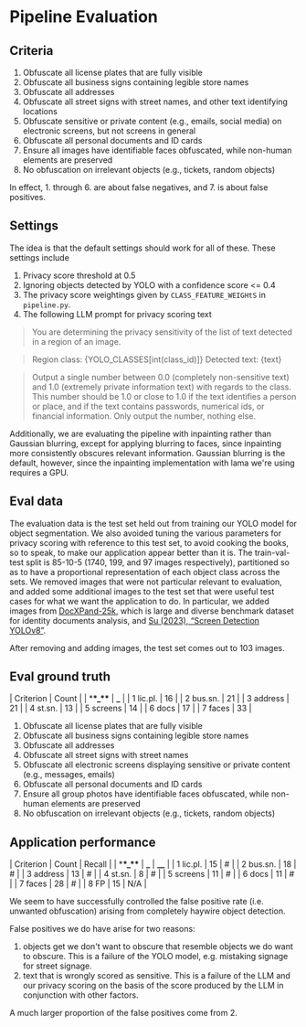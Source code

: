 # Pipeline Evaluation

## Criteria

1. Obfuscate all license plates that are fully visible
2. Obfuscate all business signs containing legible store names
3. Obfuscate all addresses
4. Obfuscate all street signs with street names, and other text identifying locations
5. Obfuscate sensitive or private content (e.g., emails, social media) on electronic screens,
   but not screens in general
6. Obfuscate all personal documents and ID cards
7. Ensure all images have identifiable faces obfuscated, while non-human elements are preserved
8. No obfuscation on irrelevant objects (e.g., tickets, random objects)

In effect, 1. through 6. are about false negatives, and 7. is about false positives.

## Settings

The idea is that the default settings should work for all of these. These settings include

1. Privacy score threshold at 0.5
2. Ignoring objects detected by YOLO with a confidence score <= 0.4
3. The privacy score weightings given by `CLASS_FEATURE_WEIGHtS` in `pipeline.py`.
4. The following LLM prompt for privacy scoring text

> You are determining the privacy sensitivity of the list
> of text detected in a region of an image.

> Region class: {YOLO_CLASSES[int(class_id)]}
> Detected text: {text}

> Output a single number between 0.0 (completely non-sensitive text) and 1.0 (extremely private information text)
> with regards to the class.
> This number should be 1.0 or close to 1.0 if the text identifies a person or place,
> and if the text contains passwords, numerical ids, or financial information.
> Only output the number, nothing else.

Additionally, we are evaluating the pipeline with inpainting rather than Gaussian blurring,
except for applying blurring to faces, since inpainting more consistently obscures relevant information.
Gaussian blurring is the default, however, since the inpainting implementation with lama we're using
requires a GPU.

## Eval data

The evaluation data is the test set held out from training our YOLO model for object segmentation.
We also avoided tuning the various parameters for privacy scoring with reference to this test set,
to avoid cooking the books, so to speak, to make our application appear better than it is.
The train-val-test split is 85-10-5 (1740, 199, and 97 images respectively),
partitioned so as to have a proportional representation of each object class across the sets.
We removed images that were not particular relevant to evaluation,
and added some additional images to the test set
that were useful test cases for what we want the application to do.
In particular, we added images from
[DocXPand-25k](https://arxiv.org/html/2407.20662v1#S3),
which is large and diverse benchmark dataset for identity documents analysis,
and [Su (2023), “Screen Detection YOLOv8”](https://data.mendeley.com/datasets/kp89xh68p2/1).

After removing and adding images, the test set comes out to 103 images.

## Eval ground truth

| Criterion | Count |
| \***\*\_\*\*** | **\_** |
| 1 lic.pl. | 16 |
| 2 bus.sn. | 21 |
| 3 address | 21 |
| 4 st.sn. | 13 |
| 5 screens | 14 |
| 6 docs | 17 |
| 7 faces | 33 |

1. Obfuscate all license plates that are fully visible
2. Obfuscate all business signs containing legible store names
3. Obfuscate all addresses
4. Obfuscate all street signs with street names
5. Obfuscate all electronic screens displaying sensitive or private content (e.g., messages, emails)
6. Obfuscate all personal documents and ID cards
7. Ensure all group photos have identifiable faces obfuscated, while non-human elements are preserved
8. No obfuscation on irrelevant objects (e.g., tickets, random objects)

## Application performance

| Criterion | Count | Recall |
| \***\*\_\*\*** | **\_** | **\_\_** |
| 1 lic.pl. | 15 | # |
| 2 bus.sn. | 18 | # |
| 3 address | 13 | # |
| 4 st.sn. | 8 | # |
| 5 screens | 11 | # |
| 6 docs | 11 | # |
| 7 faces | 28 | # |
| 8 FP | 15 | N/A |

We seem to have successfully controlled the false positive rate
(i.e. unwanted obfuscation) arising from completely haywire object detection.

False positives we do have arise for two reasons:

1. objects get we don't want to obscure that resemble objects we do want to obscure.
   This is a failure of the YOLO model, e.g. mistaking signage for street signage.
2. text that is wrongly scored as sensitive. This is a failure of the LLM and
   our privacy scoring on the basis of the score produced by the LLM in conjunction
   with other factors.

A much larger proportion of the false positives come from 2.
